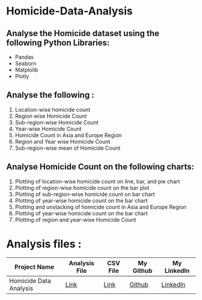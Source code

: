 # Homicide-Data-Analysis

## Analyse the Homicide dataset using the following Python Libraries:
* Pandas
* Seaborn
* Matplolib
* Plotly

## Analyse the following :
1) Location-wise homicide count
2) Region wise Homicide Count
3) Sub-region-wise Homicide Count
4) Year-wise Homicide Count
5) Homicide Count in Asia and Europe Region
6) Region and Year wise Homicide Count
7) Sub-region-wise mean of Homicide Count

## Analyse Homicide Count on the following charts:
1) Plotting of location-wise homicide count on line, bar, and pie chart
2) Plotting of region-wise homicide count on the bar plot
3) Plotting of sub-region-wise homicide count on bar chart
4) Plotting of year-wise homicide count on the bar chart
5) Plotting and unstacking of homicide count in Asia and Europe Region
6) Plotting of year-wise homicide count on the bar chart
7) Plotting of region and year-wise Homicide Count

# Analysis files : 

|Project Name| Analysis File |CSV File|My Github|My Linkedln|
|-|-|-|-|-|
|Homicide Data Analysis|[Link](https://github.com/shubhammeshram01/Homicide-Data-Analysis/blob/main/Homicide%20Data%20Analysis%20-%20Project.ipynb)|[Link](https://github.com/shubhammeshram01/Homicide-Data-Analysis/blob/main/homicide_by_countries.csv)|[Github](https://github.com/shubhammeshram01)|[Linkedln]()



